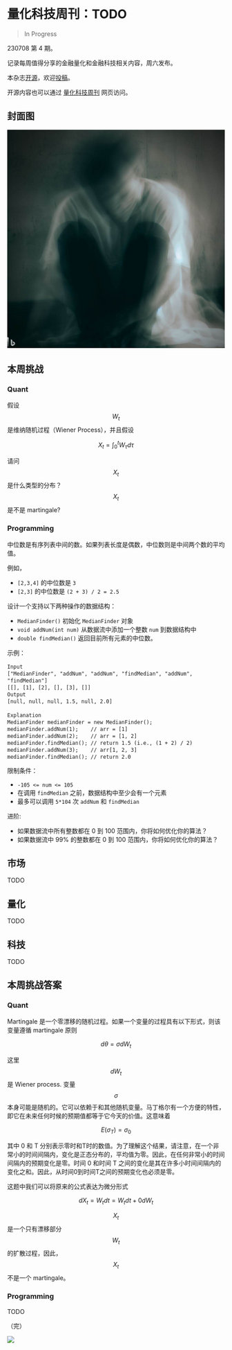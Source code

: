 # 量化科技周刊：TODO

> In Progress

230708 第 4 期。

记录每周值得分享的金融量化和金融科技相关内容，周六发布。

本杂志[开源](https://github.com/Midtown-Innovation/quantech-weekly.git "开源地址")，欢迎[投稿](https://github.com/Midtown-Innovation/quantech-weekly/issues "投稿")。

开源内容也可以通过 [量化科技周刊](https://midtown.gitbook.io/quantech "量化科技周刊") 网页访问。

## 封面图

![](https://raw.githubusercontent.com/Midtown-Innovation/quantech-weekly/main/resource/depression.jpeg)

## 本周挑战

### Quant

假设 $$ W_{t} $$ 是维纳随机过程（Wiener Process），并且假设

$$
X_{t} = \int_{0}^{t}W_{\tau} d \tau
$$

请问 $$X_{t}$$ 是什么类型的分布？$$X_{t}$$ 是不是 martingale?

### Programming
中位数是有序列表中间的数。如果列表长度是偶数，中位数则是中间两个数的平均值。

例如，

- `[2,3,4]` 的中位数是 `3`
- `[2,3]` 的中位数是 `(2 + 3) / 2 = 2.5`

设计一个支持以下两种操作的数据结构：

- `MedianFinder()` 初始化 `MedianFinder` 对象
- `void addNum(int num)` 从数据流中添加一个整数 `num` 到数据结构中
- `double findMedian()` 返回目前所有元素的中位数。

示例：

```
Input
["MedianFinder", "addNum", "addNum", "findMedian", "addNum", "findMedian"]
[[], [1], [2], [], [3], []]
Output
[null, null, null, 1.5, null, 2.0]

Explanation
MedianFinder medianFinder = new MedianFinder();
medianFinder.addNum(1);    // arr = [1]
medianFinder.addNum(2);    // arr = [1, 2]
medianFinder.findMedian(); // return 1.5 (i.e., (1 + 2) / 2)
medianFinder.addNum(3);    // arr[1, 2, 3]
medianFinder.findMedian(); // return 2.0
```

限制条件：

- `-105 <= num <= 105`
- 在调用 `findMedian` 之前，数据结构中至少会有一个元素
- 最多可以调用 `5*104` 次 `addNum` 和 `findMedian`

进阶:

- 如果数据流中所有整数都在 0 到 100 范围内，你将如何优化你的算法？
- 如果数据流中 99% 的整数都在 0 到 100 范围内，你将如何优化你的算法？

## 市场

TODO

## 量化

TODO

## 科技

TODO

## 本周挑战答案

### Quant

Martingale 是一个零漂移的随机过程。如果一个变量的过程具有以下形式，则该变量遵循 martingale 原则

$$
d \theta = \sigma dW_{t}
$$

这里 $$ dW_{t} $$ 是 Wiener process. 变量 $$\sigma$$本身可能是随机的。它可以依赖于和其他随机变量。马丁格尔有一个方便的特性，即它在未来任何时候的预期值都等于它今天的价值。这意味着

$$
E(\sigma_{T}) = \sigma_{0}
$$

其中 0 和 T 分别表示零时和T时的数值。为了理解这个结果，请注意，在一个非常小的时间间隔内，变化是正态分布的，平均值为零。因此，在任何非常小的时间间隔内的预期变化是零。时间 0 和时间 T 之间的变化是其在许多小时间间隔内的变化之和。因此，从时间0到时间T之间的预期变化也必须是零。

这题中我们可以将原来的公式表达为微分形式

$$
dX_{t} = W_{t}dt = W_{t}dt + 0dW_{t}
$$

$$X_{t}$$ 是一个只有漂移部分 $$W_{t}$$的扩散过程，因此，$$X_{t}$$ 不是一个 martingale。

### Programming

TODO

（完）

![](https://raw.githubusercontent.com/Midtown-Innovation/quantech-weekly/main/resource/wechat.png)


